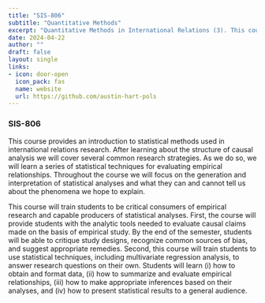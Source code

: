 ```yaml
---
title: "SIS-806"
subtitle: "Quantitative Methods"
excerpt: "Quantitative Methods in International Relations (3). This course is an epistemological and methodological survey of quantitative social scientific inquiry. It examines concept construction and measurement in statistical and other research techniques. Emphasis is placed on the analysis of data and substantive interpretation of results. Offered every fall. Restriction: International Relations (PhD)."
date: 2024-04-22
author: ""
draft: false
layout: single
links:
- icon: door-open
  icon_pack: fas
  name: website
  url: https://github.com/austin-hart-pols
---
```



### SIS-806
This course provides an introduction to statistical methods used in international relations research. After learning about the structure of causal analysis we will cover several common research strategies. As we do so, we will learn a series of statistical techniques for evaluating empirical relationships. Throughout the course we will focus on the generation and interpretation of statistical analyses and what they can and cannot tell us about the phenomena we hope to explain.

This course will train students to be critical consumers of empirical research and capable producers of statistical analyses. First, the course will provide students with the analytic tools needed to evaluate causal claims made on the basis of empirical study. By the end of the semester, students will be able to critique study designs, recognize common sources of bias, and suggest appropriate remedies. Second, this course will train students to use statistical techniques, including multivariate regression analysis, to answer research questions on their own. Students will learn (i) how to obtain and format data, (ii) how to summarize and evaluate empirical relationships, (iii) how to make appropriate inferences based on their analyses, and (iv) how to present statistical results to a general audience.

